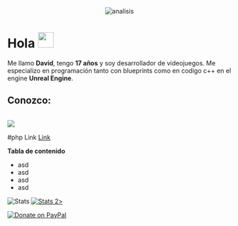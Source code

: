 <div align="center"> 
<img align="center" alt="analisis" src=https://github.com/zLowy/zLowy/blob/main/Neon%20Green%20Liquid%20Art%20On%20Trend%20Zoom%20Background.gif>
</div>


<h1> Hola <img src="https://media.giphy.com/media/hvRJCLFzcasrR4ia7z/giphy.gif" width="35px"></h1>

Me llamo **David**, tengo **17 años** y soy desarrollador de videojuegos. Me especializo en programación tanto con blueprints como en codigo c++ en el engine **Unreal Engine**.

## Conozco:
<code><a> <a href="https://www.vectorlogo.zone/logos/blueprintsys/blueprintsys-ar21.svgf="><img src="https://www.vectorlogo.zone/logos/blueprintsys/blueprintsys-ar21.svg"></a></a></code>

#php Link [Link](https://discord.gg/test)



**Tabla de contenido**

- asd
- asd
- asd
- asd

<div>
<img src="https://github-readme-stats.vercel.app/api?username=zLowy&show_icons=true&theme=tokyonight" alt="Stats"> 
<a href="https://github.com/zLowy/github-readme-stats"><img src="https://github-readme-stats.vercel.app/api/top-langs/?username=zLowy&langs_count=8&theme=tokyonight" alt="Stats 2"</a>>
</div>

[![Donate on PayPal](https://img.shields.io/badge/--paypal?label=PayPal&logo=PayPal&style=social)](https://www.paypal.me/)

